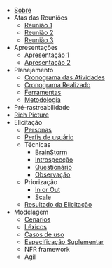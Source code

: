 - [Sobre](./README.md)
- Atas das Reuniões
  - [Reunião 1](/docs/AtaReuniao/AtaReuniao(22-11).md)
  - [Reunião 2](docs/AtaReuniao/AtaReuniao(29-11).md)
  - [Reunião 3](docs/AtaReuniao/AtaReuniao(06-12).md)
- Apresentações
  - [Apresentação 1](/docs/apresentacao/apresentacao.md)
  - [Apresentação 2](/docs/apresentacao/apresentacao2.md)
- Planejamento
  - [Cronograma das Atividades](/docs/planejamento/cronogramaAtividade.md)
  - [Cronograma Realizado](/docs/planejamento/cronogramaRealizado.md)
  - [Ferramentas](/docs/planejamento/ferramentas.md)
  - [Metodologia](/docs/planejamento/metodologia.md)
-  Pré-rastreabilidade
  - [Rich Picture](/docs/planejamento/richPicture.md)
 - Elicitação
    - [Personas](/docs/Elicitacao/personas.md)
    - [Perfis de usuário](/docs/Elicitacao/PerfildeUsuario.md)
    - Técnicas
      - [BrainStorm](docs/Elicitacao/BrainStorming.md)
      - [Introspecção](docs/Elicitacao/Tecnicas/introspeccao.md)
      - [Questionário](docs/Elicitacao/Tecnicas/Questionário.md)
      - [Observação](docs/Elicitacao/Tecnicas/Observacao.md)
   - Priorização
      - [In or Out](docs/Elicitacao/Priorizacao/InOrOut.md)
      - [Scale](docs/Elicitacao/Priorizacao/Scale.md)
    - [Resultado da Elicitação](/docs/Elicitacao/Resultado.md)
 - Modelagem
    - [Cenários](docs/Modelagem/Cenarios.md)
    - [Léxicos](docs/Modelagem/lexicos.md)
    - [Casos de uso](docs/Modelagem/CasosDeUso.md)
    - [Especificação Suplementar](docs/Modelagem/especificacao_suplementar/especificacao.md)
    - NFR framework
    - Ágil 
